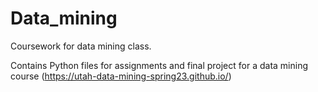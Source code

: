 # Data_mining
Coursework for data mining class.

Contains Python files for assignments and final project for a data mining course (https://utah-data-mining-spring23.github.io/)
